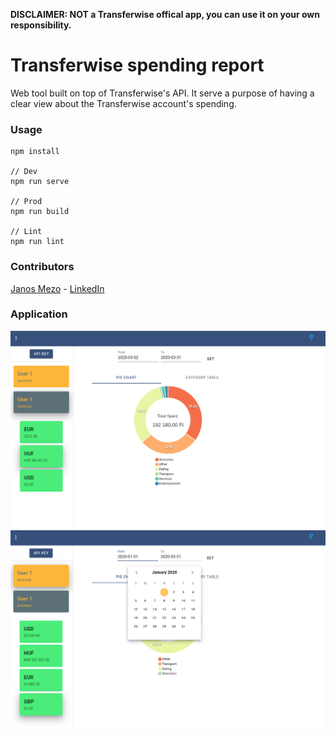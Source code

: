 **DISCLAIMER: NOT a Transferwise offical app, you can use it on your own responsibility.**

# Transferwise spending report

Web tool built on top of Transferwise's API. It serve a purpose of having a clear view about the Transferwise account's spending. 

### Usage

```
npm install 

// Dev
npm run serve

// Prod
npm run build

// Lint
npm run lint
```

### Contributors
[Janos Mezo](https://github.com/jmezo) - [LinkedIn](https://www.linkedin.com/in/janos-mezo/)

### Application

![App1](readme_assets/app1.png)
![App2](readme_assets/app2.png)


